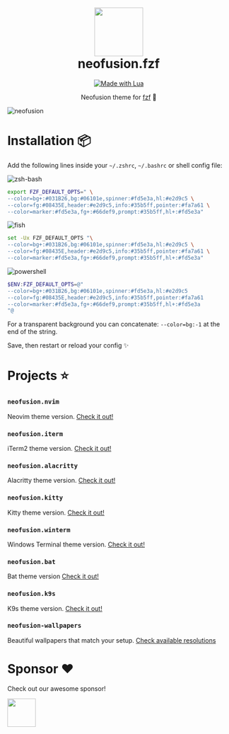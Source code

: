 <div align="center">
    <h1>
        <img src="https://i.ibb.co/fNwcPYk/logo.jpg" width="110" />
        <br />neofusion.fzf
    </h1>
</div>

<p align="center"> 
    <a href="#"><img alt="Made with Lua" src="https://img.shields.io/badge/SHELL-9cf.svg?style=for-the-badge&logo=gnome-terminal&logoColor=black" style="vertical-align:center" /></a>
</p>

<p align="center">
  Neofusion theme for <a href="https://github.com/junegunn/fzf" target="_blank">fzf</a> 👾
</p>

<img src="https://i.ibb.co/wL2rwMB/neofusion-fzf.png" alt="neofusion" />

# Installation 📦

Add the following lines inside your `~/.zshrc`, `~/.bashrc` or shell config file:

<img src="https://img.shields.io/badge/zsh/bash-black.svg?style=for-the-badge&logo=zsh" alt="zsh-bash" />

```sh
export FZF_DEFAULT_OPTS=" \
--color=bg+:#031B26,bg:#06101e,spinner:#fd5e3a,hl:#e2d9c5 \
--color=fg:#08435E,header:#e2d9c5,info:#35b5ff,pointer:#fa7a61 \
--color=marker:#fd5e3a,fg+:#66def9,prompt:#35b5ff,hl+:#fd5e3a"
```

<img src="https://img.shields.io/badge/fish-darkgreen.svg?style=for-the-badge&logo=fish-shell" alt="fish" />

```sh
set -Ux FZF_DEFAULT_OPTS "\
--color=bg+:#031B26,bg:#06101e,spinner:#fd5e3a,hl:#e2d9c5 \
--color=fg:#08435E,header:#e2d9c5,info:#35b5ff,pointer:#fa7a61 \
--color=marker:#fd5e3a,fg+:#66def9,prompt:#35b5ff,hl+:#fd5e3a"
```

<img src="https://img.shields.io/badge/powershell-darkblue.svg?style=for-the-badge&logo=powershell" alt="powershell" />

```powershell
$ENV:FZF_DEFAULT_OPTS=@"
--color=bg+:#031B26,bg:#06101e,spinner:#fd5e3a,hl:#e2d9c5
--color=fg:#08435E,header:#e2d9c5,info:#35b5ff,pointer:#fa7a61
--color=marker:#fd5e3a,fg+:#66def9,prompt:#35b5ff,hl+:#fd5e3a
"@
```

For a transparent background you can concatenate: `--color=bg:-1` at the end of the string.

Save, then restart or reload your config ✨

# Projects ⭐

### `neofusion.nvim`

Neovim theme version. [Check it out!](https://github.com/diegoulloao/neofusion.nvim)

### `neofusion.iterm`

iTerm2 theme version. [Check it out!](https://github.com/diegoulloao/neofusion.iterm)

### `neofusion.alacritty`

Alacritty theme version. [Check it out!](https://github.com/diegoulloao/neofusion.alacritty)

### `neofusion.kitty`

Kitty theme version. [Check it out!](https://github.com/diegoulloao/neofusion.kitty)

### `neofusion.winterm`

Windows Terminal theme version. [Check it out!](https://github.com/diegoulloao/neofusion.winterm)

### `neofusion.bat`

Bat theme version [Check it out!](https://github.com/diegoulloao/neofusion.bat/)

### `neofusion.k9s`

K9s theme version. [Check it out!](https://github.com/diegoulloao/neofusion.k9s)

### `neofusion-wallpapers`
Beautiful wallpapers that match your setup. [Check available resolutions](https://github.com/diegoulloao/neofusion-wallpapers?tab=readme-ov-file)

# Sponsor ❤️

Check out our awesome sponsor!

<div>
  <a href="https://github.com/NeckBeardPrince" target="_blank">
    <img src="https://avatars.githubusercontent.com/u/6558867" width="64" height="64" />
  </a>
</div>
